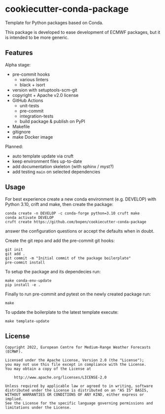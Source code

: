 # cookiecutter-conda-package

Template for Python packages based on Conda.

This package is developed to ease development of ECMWF packages, but it is intended to
be more generic.

## Features

Alpha stage:

- pre-commit hooks
  - various linters
  - black + isort
- version with setuptools-scm-git
- copyright + Apache v2.0 license
- GitHub Actions
  - unit-tests
  - pre-commit
  - integration-tests
  - build package & publish on PyPI
- Makefile
- gitignore
- make Docker image

Planned:

- auto template update via cruft
- keep environment files up-to-date
- add documentation skeleton (with sphinx / myst?)
- add testing `main` on selected dependencies

## Usage

For best experience create a new conda environment (e.g. DEVELOP) with Python 3.10,
crift and make, then create the package:

```
conda create -n DEVELOP -c conda-forge python=3.10 cruft make
conda activate DEVELOP
cruft create https://github.com/bopen/cookiecutter-conda-package
```

answer the configuration questions or accept the defaults when in doubt.

Create the git repo and add the pre-commit git hooks:

```
git init
git add .
git commit -m "Initial commit of the package boilerplate"
pre-commit install
```

To setup the package and its dependecies run:

```
make conda-env-update
pip install -e .
```

Finally to run pre-commit and pytest on the newly created package run:

```
make
```

To update the boilerplate to the latest template execute:

```
make template-update
```

## License

```
Copyright 2022, European Centre for Medium-Range Weather Forecasts (ECMWF).

Licensed under the Apache License, Version 2.0 (the "License");
you may not use this file except in compliance with the License.
You may obtain a copy of the License at

    http://www.apache.org/licenses/LICENSE-2.0

Unless required by applicable law or agreed to in writing, software
distributed under the License is distributed on an "AS IS" BASIS,
WITHOUT WARRANTIES OR CONDITIONS OF ANY KIND, either express or implied.
See the License for the specific language governing permissions and
limitations under the License.
```
